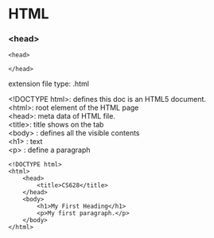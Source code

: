 # HTML

### \<head>

```
<head>

</head>
```

extension file type: .html

\<!DOCTYPE html>: defines this doc is an HTML5 document. \
\<html>: root element of the HTML page \
\<head>: meta data of HTML file. \
\<title>: title shows on the tab \
\<body> : defines all the visible contents \
\<h1> : text \
\<p> : define a paragraph



```
<!DOCTYPE html>
<html>
    <head>
        <title>CS628</title>
    </head>
    <body>
        <h1>My First Heading</h1>
        <p>My first paragraph.</p>
    </body>
</html>
```
